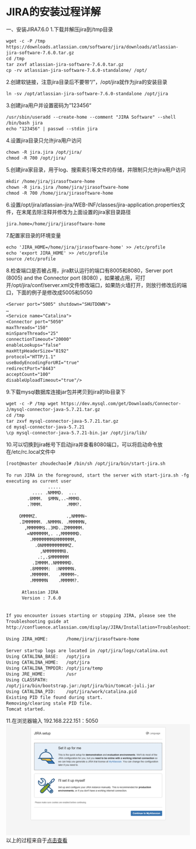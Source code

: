 # JIRA的安装过程详解 #
一、安装JIRA7.6.0
1.下载并解压jira到/tmp目录
```
wget -c -P /tmp https://downloads.atlassian.com/software/jira/downloads/atlassian-jira-software-7.6.0.tar.gz
cd /tmp
tar zxvf atlassian-jira-software-7.6.0.tar.gz
cp -rv atlassian-jira-software-7.6.0-standalone/ /opt/
```
2.创建软链接，注意jira目录后不要带“/”，/opt/jira就作为jira的安装目录
```
ln -sv /opt/atlassian-jira-software-7.6.0-standalone /opt/jira
```
3.创建jira用户并设置密码为”123456“
```
/usr/sbin/useradd --create-home --comment "JIRA Software" --shell /bin/bash jira
echo "123456" | passwd --stdin jira
```
4.设置jira目录只允许jira用户访问
```
chown -R jira.jira /opt/jira/
chmod -R 700 /opt/jira/
```
5.创建jira家目录，用于log、搜索索引等文件的存储，并限制只允许jira用户访问
```
mkdir /home/jira/jirasoftware-home
chown -R jira.jira /home/jira/jirasoftware-home
chmod -R 700 /home/jira/jirasoftware-home
```
6.设置/opt/jira/atlassian-jira/WEB-INF/classes/jira-application.properties文件，在末尾去除注释并修改为上面设置的jira家目录路径
```
jira.home=/home/jira/jirasoftware-home
```
7.配置家目录的环境变量
```
echo 'JIRA_HOME=/home/jira/jirasoftware-home' >> /etc/profile
echo 'export JIRA_HOME' >> /etc/profile
source /etc/profile
```
8.检查端口是否被占用，jira默认运行的端口有8005和8080，Server port (8005) and the Connector port (8080) ，如果被占用，可打开/opt/jira/conf/server.xml文件修改端口，如果防火墙打开，则放行修改后的端口，下面的例子是修改成5005和5050
```
<Server port="5005" shutdown="SHUTDOWN">
…
<Service name="Catalina">
<Connector port="5050"
maxThreads="150"
minSpareThreads="25"
connectionTimeout="20000"
enableLookups="false"
maxHttpHeaderSize="8192"
protocol="HTTP/1.1"
useBodyEncodingForURI="true"
redirectPort="8443"
acceptCount="100"
disableUploadTimeout="true"/>
```
9.下载mysql数据库连接jar包并拷贝到jira的lib目录下
```
wget -c -P /tmp wget https://dev.mysql.com/get/Downloads/Connector-J/mysql-connector-java-5.7.21.tar.gz
cd /tmp
tar zxvf mysql-connector-java-5.7.21.tar.gz
cd mysql-connector-java-5.7.21
\cp mysql-connector-java-5.7.21-bin.jar /opt/jira/lib/
```
10.可以切换到jira帐号下启动jira并查看8080端口，可以将启动命令放在/etc/rc.local文件中
```
[root@master zhoudechao]# /bin/sh /opt/jira/bin/start-jira.sh

To run JIRA in the foreground, start the server with start-jira.sh -fg
executing as current user
                .....
          .... .NMMMD.  ...
        .8MMM.  $MMN,..~MMMO.
        .?MMM.         .MMM?.

     OMMMMZ.           .,NMMMN~
     .IMMMMMM. .NMMMN. .MMMMMN,
       ,MMMMMM$..3MD..ZMMMMMM.
        =NMMMMMM,. .,MMMMMMD.
         .MMMMMMMM8MMMMMMM,
           .ONMMMMMMMMMMZ.
             ,NMMMMMMM8.
            .:,.$MMMMMMM
          .IMMMM..NMMMMMD.
         .8MMMMM:  :NMMMMN.
         .MMMMMM.   .MMMMM~.
         .MMMMMN    .MMMMM?.

      Atlassian JIRA
      Version : 7.6.0
                  

If you encounter issues starting or stopping JIRA, please see the Troubleshooting guide at http://confluence.atlassian.com/display/JIRA/Installation+Troubleshooting+Guide

Using JIRA_HOME:       /home/jira/jirasoftware-home

Server startup logs are located in /opt/jira/logs/catalina.out
Using CATALINA_BASE:   /opt/jira
Using CATALINA_HOME:   /opt/jira
Using CATALINA_TMPDIR: /opt/jira/temp
Using JRE_HOME:        /usr
Using CLASSPATH:       /opt/jira/bin/bootstrap.jar:/opt/jira/bin/tomcat-juli.jar
Using CATALINA_PID:    /opt/jira/work/catalina.pid
Existing PID file found during start.
Removing/clearing stale PID file.
Tomcat started.
```

11.在浏览器输入 192.168.222.151：5050
![](pic/install-jira/jira2.PNG)
以上的过程来自于[点击查看](http://blog.51cto.com/net881004/2054111)